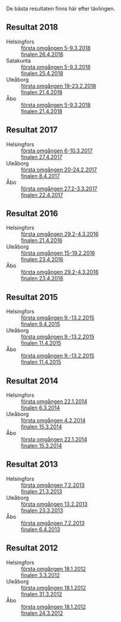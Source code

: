 ---
---

De b&auml;sta resultaten finns h&auml;r efter t&auml;vlingen.


## Resultat 2018

<dl>
<dt>Helsingfors</dt>
<dd><a href="2018/h_tulokset.pdf">f&ouml;rsta omg&aring;ngen 5-9.3.2018</a></dd>
<dd><a href="2018/h_f_tulokset.pdf">finalen 26.4.2018</a></dd>
<dt>Satakunta</dt>
<dd><a href="2018/s_tulokset.pdf">f&ouml;rsta omg&aring;ngen 5-9.3.2018</a></dd>
<dd><a href="2018/s_f_tulokset.pdf">finalen 25.4.2018</a></dd>
<dt>Ule&aring;borg</dt>
<dd><a href="2018/o_tulokset.pdf">f&ouml;rsta omg&aring;ngen 19-23.2.2018</a></dd>
<dd><a href="2018/o_f_tulokset.pdf">finalen 21.4.2018</a></dd>
<dt>&Aring;bo</dt>
<dd><a href="2018/t_tulokset.pdf">f&ouml;rsta omg&aring;ngen 5-9.3.2018</a></dd>
<dd><a href="2018/t_f_tulokset.pdf">finalen 21.4.2018</a></dd>
</dl>

## Resultat 2017

<dl>
<dt>Helsingfors</dt>
<dd><a href="2017/h_tulokset.pdf">f&ouml;rsta omg&aring;ngen 6-10.3.2017</a></dd>
<dd><a href="2017/h_f_tulokset.pdf">finalen 27.4.2017</a></dd>
<dt>Ule&aring;borg</dt>
<dd><a href="2017/o_tulokset.pdf">f&ouml;rsta omg&aring;ngen 20-24.2.2017</a></dd>
<dd><a href="2017/o_f_tulokset.pdf">finalen 8.4.2017</a></dd>
<dt>&Aring;bo</dt>
<dd><a href="2017/t_tulokset.pdf">f&ouml;rsta omg&aring;ngen 27.2-3.3.2017</a></dd>
<dd><a href="2017/t_f_tulokset.pdf">finalen 22.4.2017</a></dd>
</dl>


## Resultat 2016

<dl>
<dt>Helsingfors</dt>
<dd><a href="2016/h_tulokset.pdf">f&ouml;rsta omg&aring;ngen 29.2-4.3.2016</a></dd>
<dd><a href="2016/h_f_tulokset.pdf">finalen 21.4.2016</a></dd>
<dt>Ule&aring;borg</dt>
<dd><a href="2016/o_tulokset.pdf">f&ouml;rsta omg&aring;ngen 15-19.2.2016</a></dd>
<dd><a href="2016/o_f_tulokset.pdf">finalen 23.4.2016</a></dd>
<dt>&Aring;bo</dt>
<dd><a href="2016/t_tulokset.pdf">f&ouml;rsta omg&aring;ngen 29.2-4.3.2016</a></dd>
<dd><a href="2016/t_f_tulokset.pdf">finalen 23.4.2016</a></dd>
</dl>



## Resultat 2015

<dl>
<dt>Helsingfors</dt>
<dd><a href="2015/h_tulokset.pdf">f&ouml;rsta omg&aring;ngen 9.-13.2.2015</a></dd>
<dd><a href="2015/h_f_tulokset.pdf">finalen 9.4.2015</a></dd>
<dt>Ule&aring;borg</dt>
<dd><a href="2015/o_tulokset.pdf">f&ouml;rsta omg&aring;ngen 9.-13.2.2015</a></dd>
<dd><a href="2015/o_f_tulokset.pdf">finalen 11.4.2015</a></dd>
<dt>&Aring;bo</dt>
<dd><a href="2015/t_tulokset.pdf">f&ouml;rsta omg&aring;ngen 9.-13.2.2015</a></dd>
<dd><a href="2015/t_f_tulokset.pdf">finalen 11.4.2015</a></dd>
</dl>

## Resultat 2014

<dl>
<dt>Helsingfors</dt>
<dd><a href="2014/h_tulokset.pdf">f&ouml;rsta omg&aring;ngen 22.1.2014</a></dd>
<dd><a href="2014/h_f_tulokset.pdf">finalen 6.3.2014</a></dd>
<dt>Ule&aring;borg</dt>
<dd><a href="2014/o_tulokset.pdf">f&ouml;rsta omg&aring;ngen 4.2.2014</a></dd>
<dd><a href="2014/o_f_tulokset.pdf">finalen 15.3.2014</a></dd>
<dt>&Aring;bo</dt>
<dd><a href="2014/t_tulokset.pdf">f&ouml;rsta omg&aring;ngen 22.1.2014</a></dd>
<dd><a href="2014/t_f_tulokset.pdf">finalen 15.3.2014</a></dd>
</dl>

## Resultat 2013

<dl><dt>Helsingfors</dt>
<dd><a href="2013/h_tulokset.pdf">f&ouml;rsta omg&aring;ngen 7.2.2013</a></dd>
<dd><a href="2013/h_f_tulokset.pdf">finalen 21.3.2013</a></dd>
<dt>Ule&aring;borg</dt>
<dd><a href="2013/o_tulokset.pdf">f&ouml;rsta omg&aring;ngen 13.2.2013</a></dd>
<dd><a href="2013/o_f_tulokset.pdf">finalen 23.3.2013</a></dd>
<dt>&Aring;bo</dt>
<dd><a href="2013/t_tulokset.pdf">f&ouml;rsta omg&aring;ngen 7.2.2013</a></dd>
<dd><a href="2013/t_f_tulokset.pdf">finalen 6.4.2013</a></dd>
</dl>

## Resultat 2012


<dl><dt>Helsingfors</dt>
<dd><a href="2012/h_tulokset.pdf">f&ouml;rsta omg&aring;ngen 18.1.2012</a></dd>
<dd><a href="2012/h_f_tulokset.pdf">finalen 3.3.2012</a></dd>
<dt>Ule&aring;borg</dt>
<dd><a href="2012/o_tulokset.pdf">f&ouml;rsta omg&aring;ngen 18.1.2012</a></dd>
<dd><a href="2012/o_f_tulokset.pdf">finalen 31.3.2012</a></dd>
<dt>&Aring;bo</dt>
<dd><a href="2012/t_tulokset.pdf">f&ouml;rsta omg&aring;ngen 18.1.2012</a></dd>
<dd><a href="2012/t_f_tulokset.pdf">finalen 24.3.2012</a></dd>

